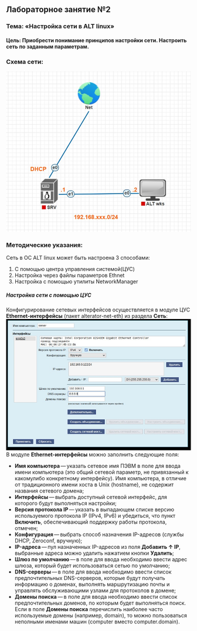 ## Лабораторное занятие №2  
### Тема: «Настройка сети в ALT linux»   
#### Цель: Приобрести понимание принципов настройки сети. Настроить сеть по заданным параметрам.  
### Схема сети:  
![Getting Started](../images/mdk02.01/adm2.jpg)  
### Методические указания:   
Сеть в ОС ALT linux может быть настроена 3 способами:  
1.	С помощью центра управления системой(ЦУС)  
2.	Настройка через файлы параметров Ethnet  
3.	Настройка с помощью утилиты NetworkManager  
##### Настройка сети с помощью ЦУС   
Конфигурирование сетевых интерфейсов осуществляется в модуле ЦУС **Ethernet-интерфейсы** (пакет alterator-net-eth) из раздела **Сеть**:   
![Getting Started](../images/mdk02.01/adm2_1.jpg)   
В модуле **Ethernet-интерфейсы** можно заполнить следующие поля:  
* **Имя компьютера** — указать сетевое имя ПЭВМ в поле для ввода имени компьютера (это общий сетевой параметр, не привязанный к какомулибо конкретному интерфейсу). Имя компьютера, в отличие от традиционного имени хоста в Unix (hostname), не содержит названия сетевого домена;  
* **Интерфейсы** — выбрать доступный сетевой интерфейс, для которого будут выполняться настройки;  
* **Версия протокола IP** — указать в выпадающем списке версию используемого протокола IP (IPv4, IPv6) и убедиться, что пункт **Включить**, обеспечивающий поддержку работы протокола, отмечен;  
* **Конфигурация** — выбрать способ назначения IP-адресов (службы DHCP, Zeroconf, вручную);  
* **IP-адреса** — пул назначенных IP-адресов из поля **Добавить ↑ IP**, выбранные адреса можно удалить нажатием кнопки **Удалить**;  
* **Шлюз по умолчанию** — в поле для ввода необходимо ввести адрес шлюза, который будет использоваться сетью по умолчанию;  
* **DNS-серверы** — в поле для ввода необходимо ввести список предпочтительных DNS-серверов, которые будут получать информацию о доменах, выполнять маршрутизацию почты и управлять обслуживающими узлами для протоколов в домене;  
* **Домены поиска** — в поле для ввода необходимо ввести список предпочтительных доменов, по которым будет выполняться поиск. Если в поле **Домены поиска** перечислить наиболее часто используемые домены (например, domain), то можно пользоваться неполными именами машин (computer вместо computer.domain).  
